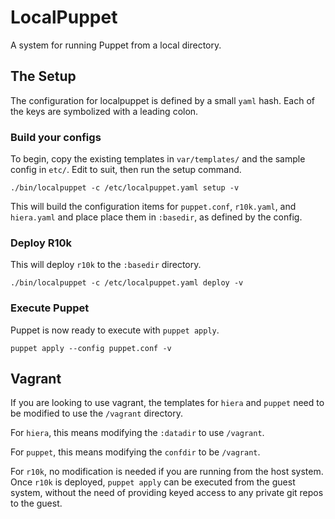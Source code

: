 LocalPuppet
===

A system for running Puppet from a local directory.

## The Setup

The configuration for localpuppet is defined by a small `yaml` hash.  Each of
the keys are symbolized with a leading colon.

### Build your configs

To begin, copy the existing templates in `var/templates/` and the sample config
in `etc/`.  Edit to suit, then run the setup command.

```
./bin/localpuppet -c /etc/localpuppet.yaml setup -v
```

This will build the configuration items for `puppet.conf`, `r10k.yaml`, and
`hiera.yaml` and place place them in `:basedir`, as defined by the config.

### Deploy R10k

This will deploy `r10k` to the `:basedir` directory.

```
./bin/localpuppet -c /etc/localpuppet.yaml deploy -v
```

### Execute Puppet

Puppet is now ready to execute with `puppet apply`.

```
puppet apply --config puppet.conf -v
```

## Vagrant

If you are looking to use vagrant, the templates for `hiera` and `puppet` need to be modified to use the `/vagrant` directory.

For `hiera`, this means modifying the `:datadir` to use `/vagrant`.

For `puppet`, this means modifying the `confdir` to be `/vagrant`.

For `r10k`, no modification is needed if you are running from the host system.
Once `r10k` is deployed, `puppet apply` can be executed from the guest system,
without the need of providing keyed access to any private git repos to the
guest.
